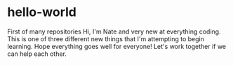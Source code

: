# hello-world
First of many repositories
Hi, I'm Nate and very new at everything coding.
This is one of three different new things that I'm attempting to begin learning.
Hope everything goes well for everyone! Let's work together if we can help each other.
